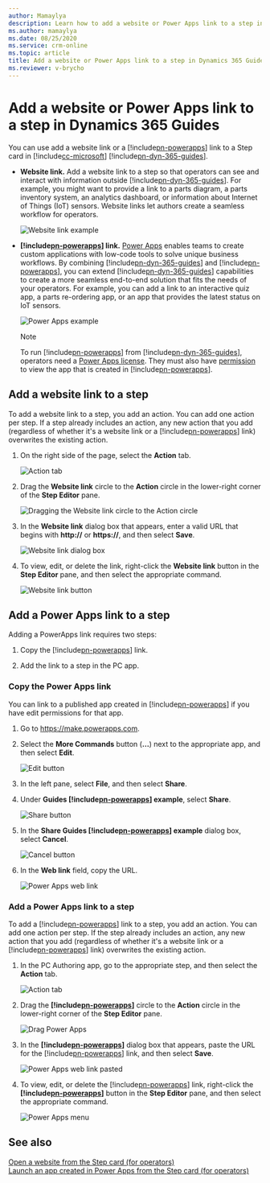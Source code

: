 ```yaml
---
author: Mamaylya
description: Learn how to add a website or Power Apps link to a step in Microsoft Dynamics 365 Guides to create a seamless workflow for operators.
ms.author: mamaylya
ms.date: 08/25/2020
ms.service: crm-online
ms.topic: article
title: Add a website or Power Apps link to a step in Dynamics 365 Guides
ms.reviewer: v-brycho
---
```


# Add a website or Power Apps link to a step in Dynamics 365 Guides

You can use add a website link or a [!include[pn-powerapps](../includes/pn-powerapps.md)] link to a Step card in [!include[cc-microsoft](../includes/cc-microsoft.md)] [!include[pn-dyn-365-guides](../includes/pn-dyn-365-guides.md)].

- **Website link.** Add a website link to a step so that operators can see and interact with information outside [!include[pn-dyn-365-guides](../includes/pn-dyn-365-guides.md)]. For example, you might want to provide a link to a parts diagram, a parts inventory system, an analytics dashboard, or information about Internet of Things (IoT) sensors. Website links let authors create a seamless workflow for operators.

   ![Website link example](media/website-link-example.JPG "Website link example")

- **[!include[pn-powerapps](../includes/pn-powerapps.md)] link.** [Power Apps](https://products.office.com/business/microsoft-powerapps) enables teams to create custom applications with low-code tools to solve unique business workflows. By combining [!include[pn-dyn-365-guides](../includes/pn-dyn-365-guides.md)] and [!include[pn-powerapps](../includes/pn-powerapps.md)], you can extend [!include[pn-dyn-365-guides](../includes/pn-dyn-365-guides.md)] capabilities to create a more seamless end-to-end solution that fits the needs of your operators. For example, you can add a link to an interactive quiz app, a parts re-ordering app, or an app that provides the latest status on IoT sensors.  

   ![Power Apps example](media/powerapps-example.JPG "Power apps example")

   > [!NOTE]
   > To run [!include[pn-powerapps](../includes/pn-powerapps.md)] from [!include[pn-dyn-365-guides](../includes/pn-dyn-365-guides.md)], operators need a [Power Apps license](https://powerapps.microsoft.com/pricing/). They must also have [permission](https://docs.microsoft.com/powerapps/maker/canvas-apps/share-app#share-an-app) to view the app that is created in [!include[pn-powerapps](../includes/pn-powerapps.md)].

## Add a website link to a step

To add a website link to a step, you add an action. You can add one action per step. If a step already includes an action, any new action that you add (regardless of whether it's a website link or a [!include[pn-powerapps](../includes/pn-powerapps.md)] link) overwrites the existing action. 

1. On the right side of the page, select the **Action** tab.

    ![Action tab](media/powerapps-action-tab.PNG "Action tab")
 
2. Drag the **Website link** circle to the **Action** circle in the lower-right corner of the **Step Editor** pane.

    ![Dragging the Website link circle to the Action circle](media/website-link-drag-action.PNG "Dragging the Website link circle to the Action circle")

3. In the **Website link** dialog box that appears, enter a valid URL that begins with **http://** or **https://**, and then select **Save**.

    ![Website link dialog box](media/website-dialog.PNG "Website link dialog box")

4. To view, edit, or delete the link, right-click the **Website link** button in the **Step Editor** pane, and then select the appropriate command.

    ![Website link button](media/powerapps-menu.PNG "Website link button")

## Add a Power Apps link to a step

Adding a PowerApps link requires two steps:

1. Copy the [!include[pn-powerapps](../includes/pn-powerapps.md)] link.

2. Add the link to a step in the PC app.

### Copy the Power Apps link

You can link to a published app created in [!include[pn-powerapps](../includes/pn-powerapps.md)] if you have edit permissions for that app. 

1.	Go to <https://make.powerapps.com>.

2.	Select the **More Commands** button (**…**)  next to the appropriate app, and then select **Edit**.

     ![Edit button](media/powerapps-home.PNG "Edit button")
 
3.	In the left pane, select **File**, and then select **Share**.      
 
4.	Under **Guides [!include[pn-powerapps](../includes/pn-powerapps.md)] example**, select **Share**.

     ![Share button](media/powerapps-share-button.PNG "Share button")

5.	In the **Share Guides [!include[pn-powerapps](../includes/pn-powerapps.md)] example** dialog box, select **Cancel**.

     ![Cancel button](media/powerapps-cancel-button.PNG "Cancel button")

6.	In the **Web link** field, copy the URL. 

     ![Power Apps web link](media/powerapps-url.PNG "Power Apps web link")

### Add a Power Apps link to a step 

To add a [!include[pn-powerapps](../includes/pn-powerapps.md)] link to a step, you add an action. You can add one action per step. If the step already includes an action, any new action that you add (regardless of whether it's a website link or a [!include[pn-powerapps](../includes/pn-powerapps.md)] link) overwrites the existing action.

1.	In the PC Authoring app, go to the appropriate step, and then select the **Action** tab.

     ![Action tab](media/powerapps-action-tab.PNG "Action tab")

2.	Drag the **[!include[pn-powerapps](../includes/pn-powerapps.md)]** circle to the **Action** circle in the lower-right corner of the **Step Editor** pane.

     ![Drag Power Apps](media/powerapps-drag-action.PNG "Drag Power Apps")
     
3.	In the **[!include[pn-powerapps](../includes/pn-powerapps.md)]** dialog box that appears, paste the URL for the [!include[pn-powerapps](../includes/pn-powerapps.md)] link, and then select **Save**.

     ![Power Apps web link pasted](media/powerapps-paste-url.PNG "Power Apps web link pasted")

4.	To view, edit, or delete the [!include[pn-powerapps](../includes/pn-powerapps.md)] link, right-click the **[!include[pn-powerapps](../includes/pn-powerapps.md)]** button in the **Step Editor** pane, and then select the appropriate command.

     ![Power Apps menu](media/powerapps-menu.PNG "Power Apps menu")
     
## See also

[Open a website from the Step card (for operators)](operator-orientation.md#access-a-website-linked-from-the-step-card)<br>
[Launch an app created in Power Apps from the Step card (for operators)](operator-orientation.md#open-an-app-created-in-power-apps-from-the-step-card)

 
